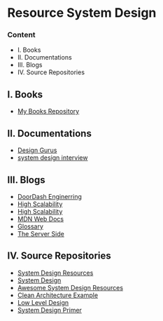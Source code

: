 # Resource System Design

### Content

- I. Books
- II. Documentations
- III. Blogs
- IV. Source Repositories

## I. Books
- [My Books Repository](https://drive.google.com/drive/folders/1DeNZW6Bt-3WARhAI9PaK-2sidoeULTFr)

## II. Documentations
- [Design Gurus](https://www.designgurus.io/blog/complete-guide-sys-design)
- [system design interview](https://minhphong306.wordpress.com/2023/11/06/system-design-interview-overview-cung-hang-beo/?utm_source=zalo&utm_medium=zalo&utm_campaign=zalo)

## III. Blogs
- [DoorDash Enginerring](https://doordash.engineering/category/backend/)
- [High Scalability](https://highscalability.com/)
- [High Scalability](http://highscalability.squarespace.com/)
- [MDN Web Docs](https://developer.mozilla.org/en-US/)
- [Glossary](https://www.f5.com/glossary)
- [The Server Side](https://www.theserverside.com/)

## IV. Source Repositories
- [System Design Resources](https://github.com/lethanhsang123/system-design-resources)
- [System Design](https://github.com/lethanhsang123/system-design)
- [Awesome System Design Resources](https://github.com/lethanhsang123/awesome-system-design-resources)
- [Clean Architecture Example](https://github.com/lethanhsang123/clean-architecture-example)
- [Low Level Design](https://github.com/lethanhsang123/Low-Level-Design)
- [System Design Primer](https://github.com/lethanhsang123/system-design-primer)

